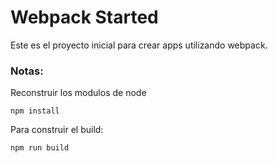 # Webpack Started

Este es el proyecto inicial para crear apps utilizando webpack.

### Notas:

Reconstruir los modulos de node

``` 
npm install
```

Para construir el build:
```
npm run build
```


